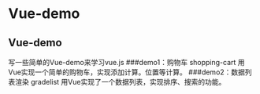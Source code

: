 # Vue-demo
Vue-demo
------
写一些简单的Vue-demo来学习vue.js
###demo1：购物车 shopping-cart
	用Vue实现一个简单的购物车，实现添加计算。位置等计算。
###demo2：数据列表渲染 gradelist
	用Vue实现了一个数据列表，实现排序、搜索的功能。


